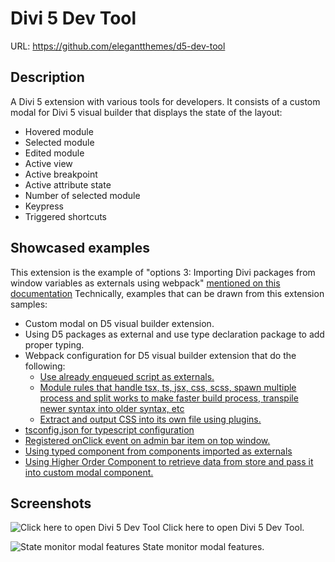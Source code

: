 # Divi 5 Dev Tool

URL: https://github.com/elegantthemes/d5-dev-tool

## Description
A Divi 5 extension with various tools for developers. It consists of a custom modal for Divi 5 visual builder that displays the state of the layout:

- Hovered module
- Selected module
- Edited module
- Active view
- Active breakpoint
- Active attribute state
- Number of selected module
- Keypress
- Triggered shortcuts

## Showcased examples
This extension is the example of "options 3: Importing Divi packages from window variables as externals using webpack" [mentioned on this documentation](https://github.com/elegantthemes/submodule-builder/blob/d5-initial-development/docs/docs/internal/third-party-integration/extending-d5-visual-builder.md#option-3-importing-divi-packages-from-window-variables-as-externals-using-webpack-module-bundler)
Technically, examples that can be drawn from this extension samples:

- Custom modal on D5 visual builder extension.
- Using D5 packages as external and use type declaration package to add proper typing.
- Webpack configuration for D5 visual builder extension that do the following:
  - [Use already enqueued script as externals.](https://github.com/elegantthemes/d5i-modal-dev-state-monitor/blob/main/webpack.config.js#L11-L33)
  - [Module rules that handle tsx, ts, jsx, css, scss, spawn multiple process and split works to make faster build process, transpile newer syntax into older syntax, etc](https://github.com/elegantthemes/d5i-modal-dev-state-monitor/blob/main/webpack.config.js#L39-L130)
  - [Extract and output CSS into its own file using plugins.](https://github.com/elegantthemes/d5i-modal-dev-state-monitor/blob/main/webpack.config.js#L133-L140)
- [tsconfig.json for typescript configuration](https://github.com/elegantthemes/d5i-modal-dev-state-monitor/blob/main/tsconfig.json)
- [Registered onClick event on admin bar item on top window.](https://github.com/elegantthemes/d5i-modal-dev-state-monitor/blob/main/src/index.ts#L14-L31)
- [Using typed component from components imported as externals](https://github.com/elegantthemes/d5i-modal-dev-state-monitor/blob/main/src/components/modal/component.tsx#L17-L24)
- [Using Higher Order Component to retrieve data from store and pass it into custom modal component.](https://github.com/elegantthemes/d5i-modal-dev-state-monitor/blob/main/src/components/modal/container.ts#L22-L79)

## Screenshots
![Click here to open Divi 5 Dev Tool](https://user-images.githubusercontent.com/916442/178093897-5846e59c-8f95-40ec-b328-e0cecf034bbb.png)
Click here to open Divi 5 Dev Tool.


![State monitor modal features](https://user-images.githubusercontent.com/916442/178093900-1e70d508-8bd9-4b2d-a54a-8475b206e075.png)
State monitor modal features.